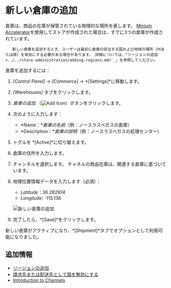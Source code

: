 # 新しい倉庫の追加

倉庫は、商品の在庫が保管されている物理的な場所を表します。 [ Minium Accelerator](../../starting-a-store/using-the-minium-accelerator-to-jump-start-your-b2b-store.md)を使用してストアが作成された場合は、すでに3つの倉庫が作成されています。

``` note::
   新しい倉庫を追加するとき、ユーザーは最初に倉庫の該当する国および地域の場所（州または県）を有効にする必要がある場合があります。 詳細については、「リージョンの追加 <../../store-administration/adding-regions.md>`_」を参照してください。
```

倉庫を追加するには：

1.  *[Control Panel]* → *[Commerce]* → *[Settings]*に移動します。

2.  *[Warehouses]* タブをクリックします。

3.  *倉庫の追加* （![Add Icon](../../images/icon-add.png)）ボタンをクリックします。

4.  次のように入力します：

      - *Name：**倉庫の名前*（例：ノースラスベガスの倉庫）
      - *Description：**倉庫の説明*（例：ノースラスベガスの処理センター）

5.  トグルを *[Active]*に切り替えます。

6.  倉庫の住所を入力します。

7.  チャンネルを選択します。 チャネルの商品在庫は、関連する倉庫に基づいています。

8.  地理位置情報データを入力します（必須）：

      - *Latitude*：36.282974
      - *Longitude*: -115.136

    ![新しい倉庫の追加](./adding-a-new-warehouse/images/01.png)

9.  完了したら、*[Save]*をクリックします。

新しい倉庫がアクティブになり、*[Shipment]*タブでオプションとして利用可能になりました。

## 追加情報

  - [リージョンの追加](../../store-administration/adding-regions.md)
  - [請求先または配送先として国を無効にする](../../store-administration/deactivating-a-country-for-billing-or-shipping.md)
  - [Introduction to Channels](../creating-and-managing-products/channels/introduction-to-channels.md)
